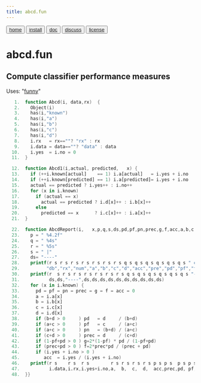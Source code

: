```yaml
---
title: abcd.fun
---
```


<button class="button button1"><a href="/fun/index">home</a></button>   <button class="button button2"><a href="/fun/INSTALL">install</a></button>   <button class="button button1"><a href="/fun/ABOUT">doc</a></button>   <button class="button button2"><a href="http://github.com/timm/fun/issues">discuss</a></button>    <button class="button button1"><a href="/fun/LICENSE">license</a></button> <br>



# abcd.fun
## Compute classifier  performance measures

Uses:  "[funny](funny)"<br>

```awk
   1.  function Abcd(i, data,rx)  {
   2.    Object(i)
   3.    has(i,"known")
   4.    has(i,"a")
   5.    has(i,"b")
   6.    has(i,"c")
   7.    has(i,"d")
   8.    i.rx   = rx==""? "rx" : rx
   9.    i.data = data==""? "data" : data
  10.    i.yes  = i.no = 0
  11.  }
```

```awk
  12.  function Abcd1(i,actual, predicted,   x) {
  13.    if (++i.known[actual]    == 1) i.a[actual]   = i.yes + i.no 
  14.    if (++i.known[predicted] == 1) i.a[predicted]= i.yes + i.no 
  15.    actual == predicted ? i.yes++ : i.no++ 
  16.    for (x in i.known) 
  17.      if (actual == x) 
  18.        actual == predicted ? i.d[x]++ : i.b[x]++
  19.      else 
  20.        predicted == x      ? i.c[x]++ : i.a[x]++
  21.  }
```

```awk
  22.  function AbcdReport(i,   x,p,q,s,ds,pd,pf,pn,prec,g,f,acc,a,b,c,d) {
  23.    p = " %4.2f"
  24.    q = " %4s"
  25.    r = " %5s"
  26.    s = " |"
  27.    ds= "----"
  28.    printf(r s r s r s r s r s r s r s q s q s q s q s q s q s " class\n",
  29.          "db","rx","num","a","b","c","d","acc","pre","pd","pf","f","g")
  30.    printf(r  s r s r s r s r s r s r s q s q s q s q s q s q s "-----\n",
  31.           ds,ds,"----",ds,ds,ds,ds,ds,ds,ds,ds,ds,ds)
  32.    for (x in i.known) {
  33.      pd = pf = pn = prec = g = f = acc = 0
  34.      a = i.a[x]
  35.      b = i.b[x]
  36.      c = i.c[x]
  37.      d = i.d[x]
  38.      if (b+d > 0     ) pd   = d     / (b+d) 
  39.      if (a+c > 0     ) pf   = c     / (a+c) 
  40.      if (a+c > 0     ) pn   = (b+d) / (a+c) 
  41.      if (c+d > 0     ) prec = d     / (c+d) 
  42.      if (1-pf+pd > 0 ) g=2*(1-pf) * pd / (1-pf+pd) 
  43.      if (prec+pd > 0 ) f=2*prec*pd / (prec + pd)   
  44.      if (i.yes + i.no > 0 ) 
  45.         acc  = i.yes / (i.yes + i.no) 
  46.    printf(r s    r s  r s        r s r s r s r s p s p s  p s p s p s p s  " %s\n",
  47.           i.data,i.rx,i.yes+i.no,a,  b,  c,  d,  acc,prec,pd, pf, f,  g,  x)
  48.  }}
```

